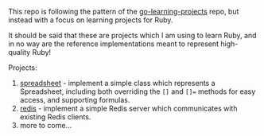 
This repo is following the pattern of the [go-learning-projects](https://github.com/lethain/go-learning-projects) repo,
but instead with a focus on learning projects for Ruby.

It should be said that these are projects which I am using to learn Ruby,
and in no way are the reference implementations meant to represent high-quality Ruby!



Projects:

1. [spreadsheet](./spreadsheet/) - implement a simple class which represents a Spreadsheet,
    including both overriding the `[]` and `[]=` methods for easy access,
    and supporting formulas.
2. [redis](./redis/) - implement a simple Redis server which communicates with existing
    Redis clients.
3. more to come...